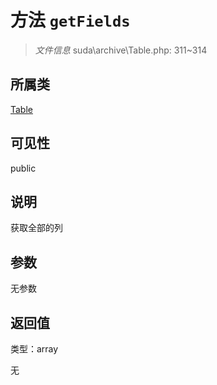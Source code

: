 # 方法 `getFields`

> *文件信息* suda\archive\Table.php: 311~314

## 所属类 

[Table](../Table.md)

## 可见性

public

## 说明

获取全部的列


## 参数


无参数


## 返回值

类型：array

无

